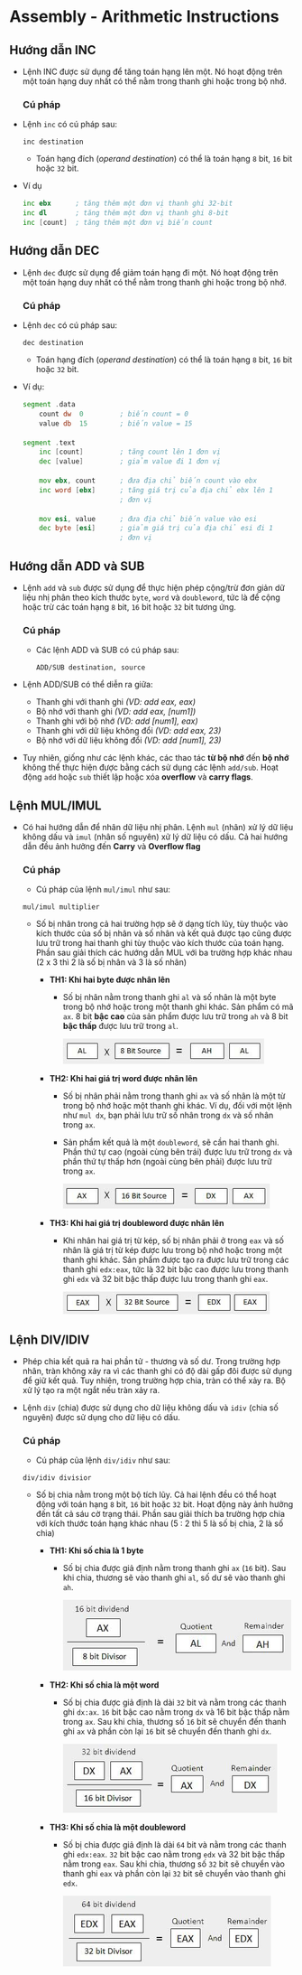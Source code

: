 # Assembly - Arithmetic Instructions

## Hướng dẫn INC

- Lệnh INC được sử dụng để tăng toán hạng lên một. Nó hoạt động trên một toán hạng duy nhất có thể nằm trong thanh ghi hoặc trong bộ nhớ.

    ### Cú pháp

- Lệnh `inc` có cú pháp sau:

    ```
    inc destination
    ```
    
    - Toán hạng đích (*operand destination*) có thể là toán hạng `8` bit, `16` bit hoặc `32` bit.

- Ví dụ

    ```asm
    inc ebx	     ; tăng thêm một đơn vị thanh ghi 32-bit
    inc dl       ; tăng thêm một đơn vị thanh ghi 8-bit
    inc [count]  ; tăng thêm một đơn vị biến count 
    ```

## Hướng dẫn DEC

- Lệnh `dec` được sử dụng để giảm toán hạng đi một. Nó hoạt động trên một toán hạng duy nhất có thể nằm trong thanh ghi hoặc trong bộ nhớ.

    ### Cú pháp

- Lệnh `dec` có cú pháp sau:

    ```
    dec destination
    ```
    
    - Toán hạng đích (*operand destination*) có thể là toán hạng `8` bit, `16` bit hoặc `32` bit.

- Ví dụ:

    ```asm
    segment .data
        count dw  0         ; biến count = 0    
        value db  15        ; biến value = 15
        
    segment .text
        inc [count]         ; tăng count lên 1 đơn vị
        dec [value]         ; giảm value đi 1 đơn vị
        
        mov ebx, count      ; đưa địa chỉ biến count vào ebx
        inc word [ebx]      ; tăng giá trị của địa chỉ ebx lên 1  
                            ; đơn vị
        
        mov esi, value      ; đưa địa chỉ biến value vào esi
        dec byte [esi]      ; giảm giá trị của địa chỉ esi đi 1 
                            ; đơn vị
    ```

## Hướng dẫn ADD và SUB

- Lệnh `add` và `sub` được sử dụng để thực hiện phép cộng/trừ đơn giản dữ liệu nhị phân theo kích thước `byte`, `word` và `doubleword`, tức là để cộng hoặc trừ các toán hạng `8` bit, `16` bit hoặc `32` bit tương ứng.

    ### Cú pháp

    - Các lệnh ADD và SUB có cú pháp sau:

        ```
        ADD/SUB	destination, source
        ```
    
- Lệnh ADD/SUB có thể diễn ra giữa:

    - Thanh ghi với thanh ghi *(VD: add eax, eax)*
    - Bộ nhớ với thanh ghi *(VD: add eax, [num1])*
    - Thanh ghi với bộ nhớ *(VD: add [num1], eax)*
    - Thanh ghi với dữ liệu không đổi *(VD: add eax, 23)*
    - Bộ nhớ với dữ liệu không đổi *(VD: add [num1], 23)*

- Tuy nhiên, giống như các lệnh khác, các thao tác **từ bộ nhớ** đến **bộ nhớ** không thể thực hiện được bằng cách sử dụng các lệnh `add/sub`. Hoạt động `add` hoặc `sub` thiết lập hoặc xóa **overflow** và **carry flags**.


## Lệnh MUL/IMUL

- Có hai hướng dẫn để nhân dữ liệu nhị phân. Lệnh `mul` (nhân) xử lý dữ liệu không dấu và `imul` (nhân số nguyên) xử lý dữ liệu có dấu. Cả hai hướng dẫn đều ảnh hưởng đến **Carry** và **Overflow flag**

    ### Cú pháp

    - Cú pháp của lệnh `mul/imul` như sau:

    ```
    mul/imul multiplier
    ```

    - Số bị nhân trong cả hai trường hợp sẽ ở dạng tích lũy, tùy thuộc vào kích thước của số bị nhân và số nhân và kết quả được tạo cũng được lưu trữ trong hai thanh ghi tùy thuộc vào kích thước của toán hạng. Phần sau giải thích các hướng dẫn MUL với ba trường hợp khác nhau (2 x 3 thì 2 là số bị nhân và 3 là số nhân)

        - **TH1: Khi hai byte được nhân lên**

            - Số bị nhân nằm trong thanh ghi `al` và số nhân là một byte trong bộ nhớ hoặc trong một thanh ghi khác. Sản phẩm có mã `ax`. 8 bit **bậc cao** của sản phẩm được lưu trữ trong `ah` và 8 bit **bậc thấp** được lưu trữ trong `al`.

                ![alt text](IMG/image-4.png)

        - **TH2: Khi hai giá trị word được nhân lên**

            - Số bị nhân phải nằm trong thanh ghi `ax` và số nhân là một từ trong bộ nhớ hoặc một thanh ghi khác. Ví dụ, đối với một lệnh như `mul dx`, bạn phải lưu trữ số nhân trong `dx` và số nhân trong `ax`.

            - Sản phẩm kết quả là một `doubleword`, sẽ cần hai thanh ghi. Phần thứ tự cao (ngoài cùng bên trái) được lưu trữ trong `dx` và phần thứ tự thấp hơn (ngoài cùng bên phải) được lưu trữ trong `ax`.

                ![alt text](IMG/image-5.png)

        - **TH3: Khi hai giá trị doubleword được nhân lên**

            - Khi nhân hai giá trị từ kép, số bị nhân phải ở trong `eax` và số nhân là giá trị từ kép được lưu trong bộ nhớ hoặc trong một thanh ghi khác. Sản phẩm được tạo ra được lưu trữ trong các thanh ghi `edx:eax`, tức là 32 bit bậc cao được lưu trong thanh ghi `edx` và 32 bit bậc thấp được lưu trong thanh ghi `eax`.

                ![alt text](IMG/image-6.png)


## Lệnh DIV/IDIV

- Phép chia kết quả ra hai phần tử - thương và số dư. Trong trường hợp nhân, tràn không xảy ra vì các thanh ghi có độ dài gấp đôi được sử dụng để giữ kết quả. Tuy nhiên, trong trường hợp chia, tràn có thể xảy ra. Bộ xử lý tạo ra một ngắt nếu tràn xảy ra.

- Lệnh `div` (chia) được sử dụng cho dữ liệu không dấu và `idiv` (chia số nguyên) được sử dụng cho dữ liệu có dấu.

    ### Cú pháp
    
    - Cú pháp của lệnh `div/idiv` như sau:

    ```
    div/idiv divisior
    ```

    - Số bị chia nằm trong một bộ tích lũy. Cả hai lệnh đều có thể hoạt động với toán hạng `8` bit, `16` bit hoặc `32` bit. Hoạt động này ảnh hưởng đến tất cả sáu cờ trạng thái. Phần sau giải thích ba trường hợp chia với kích thước toán hạng khác nhau (5 : 2 thì 5 là số bị chia, 2 là số chia)

        - **TH1: Khi số chia là 1 byte**

            - Số bị chia được giả định nằm trong thanh ghi `ax` (`16` bit). Sau khi chia, thương sẽ vào thanh ghi `al`, số dư sẽ vào thanh ghi `ah`.

                ![alt text](IMG/image-7.png)

        - **TH2: Khi số chia là một word**

            - Số bị chia được giả định là dài `32` bit và nằm trong các thanh ghi `dx:ax`. `16` bit bậc cao nằm trong `dx` và 16 bit bậc thấp nằm trong `ax`. Sau khi chia, thương số `16` bit sẽ chuyển đến thanh ghi `ax` và phần còn lại `16` bit sẽ chuyển đến thanh ghi `dx`.

                ![alt text](IMG/image-8.png)

        - **TH3: Khi số chia là một doubleword**

            - Số bị chia được giả định là dài `64` bit và nằm trong các thanh ghi `edx:eax`. `32` bit bậc cao nằm trong `edx` và 32 bit bậc thấp nằm trong `eax`. Sau khi chia, thương số `32` bit sẽ chuyển vào thanh ghi `eax` và phần còn lại `32` bit sẽ chuyển vào thanh ghi `edx`.

                ![alt text](IMG/image-9.png)